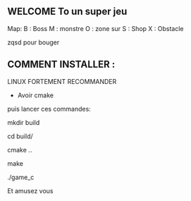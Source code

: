 ## WELCOME To un super jeu

Map:
B : Boss
M : monstre
O : zone sur
S : Shop
X : Obstacle

zqsd pour bouger

## COMMENT INSTALLER : 

LINUX FORTEMENT RECOMMANDER


 - Avoir cmake

puis lancer ces commandes:

mkdir build  

cd build/  

cmake ..

make

./game_c

Et amusez vous
